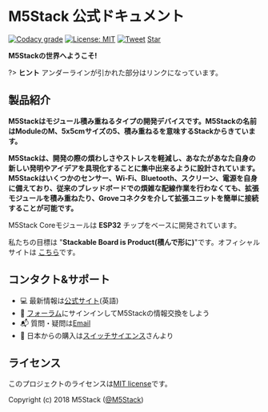 # M5Stack 公式ドキュメント

[![Codacy grade](https://img.shields.io/codacy/grade/860d40719cbd4e0f91e145b87ec7c29a.svg?style=flat-square)](https://www.codacy.com/app/watson8544/M5Stack-Documentation-docsify?utm_source=github.com&amp;utm_medium=referral&amp;utm_content=watson8544/M5Stack-Documentation-docsify&amp;utm_campaign=Badge_Grade)
[![License: MIT](https://img.shields.io/badge/License-MIT-yellow.svg?style=flat-square)](https://github.com/watson8544/M5Stack-Documentation-docsify/blob/master/LICENSE)
[![Tweet](https://img.shields.io/twitter/url/http/shields.io.svg?style=social)](https://twitter.com/intent/tweet?url=https%3A%2F%2Fgithub.com%2Fjhildenbiddle%2Fdocsify-themeable&hashtags=css,docsify,developers,frontend)
<a class="github-button" href="https://github.com/m5stack/m5-docs" data-icon="octicon-star" data-show-count="true" aria-label="Star M5Stack/m5-docs on GitHub">Star</a>

**M5Stackの世界へようこそ!**

?> **ヒント** アンダーラインが引かれた部分はリンクになっています。

<!-- <figure class="thumbnails">
    <img src="assets/img/m5stack.png" alt="Screenshot of coverpage" title="Cover page">
</figure> -->

## 製品紹介

**M5Stackはモジュール積み重ねるタイプの開発デバイスです。M5Stackの名前はModuleのM、5x5cmサイズの5、積み重ねるを意味するStackからきています。**

**M5Stackは、開発の際の煩わしさやストレスを軽減し、あなたがあなた自身の新しい発明やアイデアを具現化することに集中出来るように設計されています。M5Stackはいくつかのセンサー、Wi-Fi、Bluetooth、スクリーン、電源を自身に備えており、従来のブレッドボードでの煩雑な配線作業を行わなくても、拡張モジュールを積み重ねたり、Groveコネクタを介して拡張ユニットを簡単に接続することが可能です。**

M5Stack Coreモジュールは **ESP32** チップをベースに開発されています。

私たちの目標は "**Stackable Board is Product(積んで形に)**"です。オフィシャルサイトは [こちら](www.m5stack.com)です。

<!-- <figure class="thumbnails">
    <img src="assets/img/transport.gif" alt="Screenshot of coverpage" title="Cover page">
</figure> -->

<!--
|<img src="https://github.com/m5stack/m5-docs/tree/master/docs/assets/img/introduction_pics/product-documents.jpg"> | <img src="https://github.com/m5stack/m5-docs/tree/master/docs/assets/img/introduction_pics/m5-awesome.jpg"> |
|:---:|:---:|
|[製品ドキュメント](ja/product_documents_ja) | [M5Stack 応用例](ja/m5stack_cases_ja) |

|<img src="https://github.com/m5stack/m5-docs/tree/master/docs/assets/img/introduction_pics/m5-api-reference.jpg"> | <img src="https://github.com/m5stack/m5-docs/tree/master/docs/assets/img/introduction_pics/FAQ.jpg">|
|:---:|:---:|
|[API リファレンス](ja/api_reference_ja) | [よくある質問](ja/faq_ja)| -->

## コンタクト&サポート

- :computer: 最新情報は[公式サイト](http://www.m5stack.com)(英語)
- :busts_in_silhouette: [フォーラム](http://forum.m5stack.com)にサインインしてM5Stackの情報交換をしよう
- :mailbox_with_mail: 質問・疑問は[Email](mailto:tech@m5stack.com)
- :convenience_store: 日本からの購入は[スイッチサイエンス](https://www.switch-science.com/catalog/list/770/)さんより

## ライセンス

このプロジェクトのライセンスは[MIT license](https://github.com/watson8544/M5Stack-Documentation-docsify/blob/master/LICENSE)です。

Copyright (c) 2018 M5Stack ([@M5Stack](https://twitter.com/M5Stack))

<!-- GitHub Buttons -->
<script async defer src="https://buttons.github.io/buttons.js"></script>
